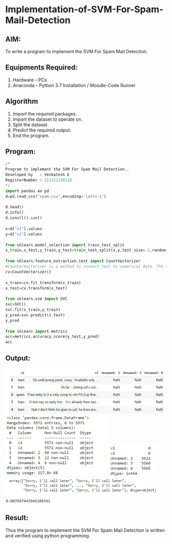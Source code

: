 # Implementation-of-SVM-For-Spam-Mail-Detection

## AIM:
To write a program to implement the SVM For Spam Mail Detection.

## Equipments Required:
1. Hardware – PCs
2. Anaconda – Python 3.7 Installation / Moodle-Code Runner

## Algorithm
1. Import the required packages.
2. Import the dataset to operate on.
3. Split the dataset.
4. Predict the required output.
5. End the program.

## Program:
```python
/*
Program to implement the SVM For Spam Mail Detection..
Developed by   : Venkatesh E 
RegisterNumber : 212221230119
*/
import pandas as pd
d=pd.read_csv("spam.csv",encoding='latin-1')

d.head()
d.info()
d.isnull().sum()

x=d["v1"].values
y=d["v2"].values

from sklearn.model_selection import train_test_split
x_train,x_test,y_train,y_test=train_test_split(x,y,test_size=.2,random_state=0)

from sklearn.feature_extraction.text import CountVectorizer 
#CounterVectoriser is a method to convert text to numerical data. The text is transformed to a sparse matrix
cv=CountVectorizer()

x_train=cv.fit_transform(x_train)
x_test=cv.transform(x_test)

from sklearn.svm import SVC 
svc=SVC()
svc.fit(x_train,y_train)
y_pred=svc.predict(x_test)
y_pred

from sklearn import metrics
acc=metrics.accuracy_score(y_test,y_pred)
acc
```

## Output:
![](1.jpg)
![](2.jpg)
![](3.jpg)
![](4.jpg)
![](5.jpg)
## Result:
Thus the program to implement the SVM For Spam Mail Detection is written and verified using python programming.
